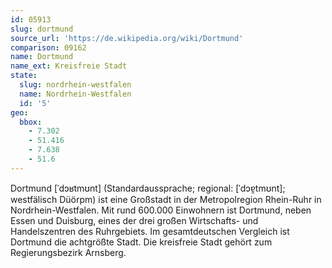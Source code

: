 ```yaml
---
id: 05913
slug: dortmund
source_url: 'https://de.wikipedia.org/wiki/Dortmund'
comparison: 09162
name: Dortmund
name_ext: Kreisfreie Stadt
state:
  slug: nordrhein-westfalen
  name: Nordrhein-Westfalen
  id: '5'
geo:
  bbox:
    - 7.302
    - 51.416
    - 7.638
    - 51.6
---
```


Dortmund [ˈdɔʁtmʊnt] (Standardaussprache; regional: [ˈdɔɐ̯tmʊnt]; westfälisch Düörpm) ist eine Großstadt in der Metropolregion Rhein-Ruhr in Nordrhein-Westfalen. Mit rund 600.000 Einwohnern ist Dortmund, neben Essen und Duisburg, eines der drei großen Wirtschafts- und Handelszentren des Ruhrgebiets. Im gesamtdeutschen Vergleich ist Dortmund die achtgrößte Stadt. Die kreisfreie Stadt gehört zum Regierungsbezirk Arnsberg.
